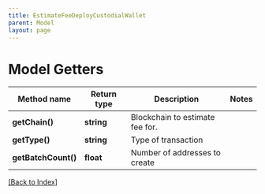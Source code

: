 ```yaml
---
title: EstimateFeeDeployCustodialWallet
parent: Model
layout: page
---
```


# Model Getters

Method name | Return type | Description | Notes
------------ | ------------- | ------------- | -------------
**getChain()** | **string** | Blockchain to estimate fee for. |
**getType()** | **string** | Type of transaction |
**getBatchCount()** | **float** | Number of addresses to create |

[[Back to Index]](../index.md)
